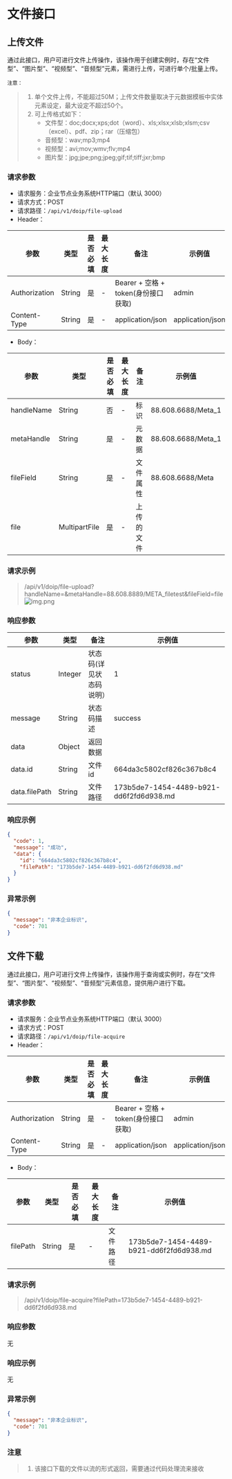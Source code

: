 # 文件接口

## 上传文件

通过此接口，用户可进行文件上传操作，该操作用于创建实例时，存在“文件型”、“图片型”、“视频型”、“音频型”元素，需进行上传，可进行单个/批量上传。 

`注意：`
> 1. 单个文件上传，不能超过50M；上传文件数量取决于元数据模板中实体元素设定，最大设定不超过50个。 
> 2. 可上传格式如下： 
>    - 文件型：doc;docx;xps;dot（word）、xls;xlsx;xlsb;xlsm;csv（excel）、pdf、zip；rar（压缩包）
>    - 音频型：wav;mp3;mp4 
>    - 视频型：avi;mov;wmv;flv;mp4  
>    - 图片型：jpg;jpe;png;jpeg;gif;tif;tiff;jxr;bmp

### 请求参数

- 请求服务：企业节点业务系统HTTP端口（默认 3000）
- 请求方式：POST
- 请求路径：`/api/v1/doip/file-upload`
- Header：

| **参数** | **类型** | **是否必填** | **最大长度** | **备注**                      | **示例值** |
| -------------- | -------------- | ------------------ | ------------------ | ----------------------------------- | ---------------- |
| Authorization  | String         | 是                 | -                  | Bearer + 空格 + token(身份接口获取) | admin            |
| Content-Type   | String         | 是                 | -                  | application/json                    | application/json |

- Body：

| **参数** | **类型** | **是否必填** | **最大长度** | **备注** | **示例值**   |
| -------------- | -------------- | ------------------ | ------------------ | -------------- | ------------------ |
| handleName     | String         | 否                 | -                  | 标识           | 88.608.6688/Meta_1 |
| metaHandle     | String         | 是                 | -                  | 元数据         | 88.608.6688/Meta_1 |
| fileField      | String         | 是                 | -                  | 文件属性       | 88.608.6688/Meta   |
| file           | MultipartFile  | 是                 | -                  | 上传的文件     |                    |

### 请求示例

> /api/v1/doip/file-upload?handleName=&metaHandle=88.608.8889/META_filetest&fileField=file
> ![img.png](../images/img.png)

### 响应参数

| **参数** | **类型** | **备注**          | **示例值**                        |
| -------------- | -------------- | ----------------------- | --------------------------------------- |
| status         | Integer        | 状态码(详见状态码说明） | 1                                       |
| message        | String         | 状态码描述              | success                                 |
| data           | Object         | 返回数据                |                                         |
| data.id        | String         | 文件id                  | 664da3c5802cf826c367b8c4                |
| data.filePath  | String         | 文件路径                | 173b5de7-1454-4489-b921-dd6f2fd6d938.md |

### 响应示例

```json
{
  "code": 1,
  "message": "成功",
  "data": {
    "id": "664da3c5802cf826c367b8c4",
    "filePath": "173b5de7-1454-4489-b921-dd6f2fd6d938.md"
  }
}
```

### 异常示例

```json
{
  "message": "非本企业标识",
  "code": 701
}
```

## 文件下载

通过此接口，用户可进行文件上传操作，该操作用于查询或实例时，存在“文件型”、“图片型”、“视频型”、“音频型”元素信息，提供用户进行下载。

### 请求参数

- 请求服务：企业节点业务系统HTTP端口（默认 3000）
- 请求方式：POST
- 请求路径：`/api/v1/doip/file-acquire`
- Header：

| **参数** | **类型** | **是否必填** | **最大长度** | **备注**                      | **示例值** |
| -------------- | -------------- | ------------------ | ------------------ | ----------------------------------- | ---------------- |
| Authorization  | String         | 是                 | -                  | Bearer + 空格 + token(身份接口获取) | admin            |
| Content-Type   | String         | 是                 | -                  | application/json                    | application/json |

- Body：

| **参数** | **类型** | **是否必填** | **最大长度** | **备注** | **示例值**                        |
| -------------- | -------------- | ------------------ | ------------------ | -------------- | --------------------------------------- |
| filePath       | String         | 是                 | -                  | 文件路径       | 173b5de7-1454-4489-b921-dd6f2fd6d938.md |

### 请求示例

> /api/v1/doip/file-acquire?filePath=173b5de7-1454-4489-b921-dd6f2fd6d938.md

### 响应参数

无

### 响应示例

无

### 异常示例

```json
{
  "message": "非本企业标识",
  "code": 701
}
```

### 注意

> 1. 该接口下载的文件以流的形式返回，需要通过代码处理流来接收
